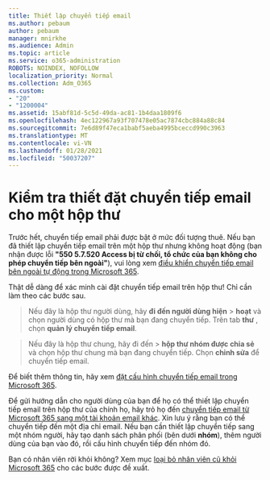 ```yaml
---
title: Thiết lập chuyển tiếp email
ms.author: pebaum
author: pebaum
manager: mnirkhe
ms.audience: Admin
ms.topic: article
ms.service: o365-administration
ROBOTS: NOINDEX, NOFOLLOW
localization_priority: Normal
ms.collection: Adm_O365
ms.custom:
- "20"
- "1200004"
ms.assetid: 15abf81d-5c5d-49da-ac81-1b4daa1809f6
ms.openlocfilehash: 4ec122967a93f707478e05ac7874cbc884a88c84
ms.sourcegitcommit: 7e6d89f47eca1babf5aeba4995bceccd990c3963
ms.translationtype: MT
ms.contentlocale: vi-VN
ms.lasthandoff: 01/28/2021
ms.locfileid: "50037207"
---
```

# <a name="check-the-email-forwarding-settings-for-a-mailbox"></a>Kiểm tra thiết đặt chuyển tiếp email cho một hộp thư

Trước hết, chuyển tiếp email phải được bật ở mức đối tượng thuê. Nếu bạn đã thiết lập chuyển tiếp email trên một hộp thư nhưng không hoạt động (bạn nhận được lỗi **"550 5.7.520 Access bị từ chối, tổ chức của bạn không cho phép chuyển tiếp bên ngoài"**), vui lòng xem [điều khiển chuyển tiếp email bên ngoài tự động trong Microsoft 365](https://docs.microsoft.com/microsoft-365/security/office-365-security/external-email-forwarding?view=o365-worldwide).

Thật dễ dàng để xác minh cài đặt chuyển tiếp email trên hộp thư! Chỉ cần làm theo các bước sau.
  
> Nếu đây là hộp thư người dùng, hãy **đi đến người dùng hiện** \> **hoạt** và chọn người dùng có hộp thư mà bạn đang chuyển tiếp. Trên tab **thư** , chọn **quản lý chuyển tiếp email**.

> Nếu đây là hộp thư chung, hãy đi  đến \> **hộp thư nhóm được chia sẻ** và chọn hộp thư chung mà bạn đang chuyển tiếp. Chọn **chỉnh sửa** để chuyển tiếp email.

Để biết thêm thông tin, hãy xem [đặt cấu hình chuyển tiếp email trong Microsoft 365](https://docs.microsoft.com/microsoft-365/admin/email/configure-email-forwarding).
  
Để gửi hướng dẫn cho người dùng của bạn để họ có thể thiết lập chuyển tiếp email trên hộp thư của chính họ, hãy trỏ họ đến [chuyển tiếp email từ Microsoft 365 sang một tài khoản email khác](https://support.office.com/article/Forward-email-from-Office-365-to-another-email-account-1ed4ee1e-74f8-4f53-a174-86b748ff6a0e). Xin lưu ý rằng bạn có thể chuyển tiếp đến một địa chỉ email. Nếu bạn cần thiết lập chuyển tiếp sang một nhóm người, hãy tạo danh sách phân phối (bên dưới **nhóm**), thêm người dùng của bạn vào đó, rồi cấu hình chuyển tiếp đến nhóm đó.
  
Bạn có nhân viên rời khỏi không? Xem mục [loại bỏ nhân viên cũ khỏi Microsoft 365](https://docs.microsoft.com/microsoft-365/admin/add-users/remove-former-employee) cho các bước được đề xuất.